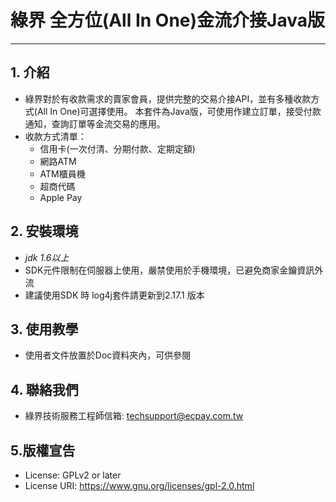 # 綠界 全方位(All In One)金流介接Java版
---

## 1. 介紹

  - 綠界對於有收款需求的賣家會員，提供完整的交易介接API，並有多種收款方式(All In One)可選擇使用。 本套件為Java版，可使用作建立訂單，接受付款通知，查詢訂單等金流交易的應用。
  - 收款方式清單：
    - 信用卡(一次付清、分期付款、定期定額)
    - 網路ATM
    - ATM櫃員機
    - 超商代碼
    - Apple Pay
    


## 2. 安裝環境
  - _jdk 1.6以上_
  - SDK元件限制在伺服器上使用，嚴禁使用於手機環境，已避免商家金鑰資訊外流
  - 建議使用SDK 時 log4j套件請更新到2.17.1 版本
 

## 3. 使用教學
  - 使用者文件放置於Doc資料夾內，可供參閱


## 4. 聯絡我們
  - 綠界技術服務工程師信箱: techsupport@ecpay.com.tw

## 5.版權宣告

* License: GPLv2 or later
* License URI: https://www.gnu.org/licenses/gpl-2.0.html


[//]: # (These are reference links used in the body of this note and get stripped out when the markdown processor does its job. There is no need to format nicely because it shouldn't be seen. Thanks SO - http://stackoverflow.com/questions/4823468/store-comments-in-markdown-syntax)
